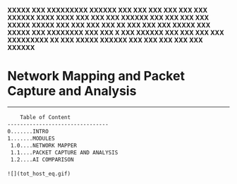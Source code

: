 **XXXXX     XXX                            XXXXXXXXX
XXXXXX    XXX                            XXX    XXX
XXX XXX   XXX	XXXXXX   XXXX     XXXX   XXX     XXX   XXX         XXXXXX
XXX  XXX  XXX	XXX      XXXXX   XXXXX   XXX    XXX  XXX XXX     XX
XXX   XXX XXX	XXXXX	 XXX XXXXX XXX   XXXXXXXX   XXX   XXX   X
XXX    XXXXXX	XXX	 XXX	   XXX   XXX        XXXXXXXXX    XX
XXX     XXXXX   XXXXXX   XXX       XXX   XXX        XXX   XXX      XXXXXX**


# Network Mapping and Packet Capture and Analysis
--------------------------------------------------------------------------


		Table of Content
	--------------------------------
	0.......INTRO
	1.......MODULES
	 1.0....NETWORK MAPPER
	 1.1....PACKET CAPTURE AND ANALYSIS
	 1.2....AI COMPARISON

	![](tot_host_eq.gif)



